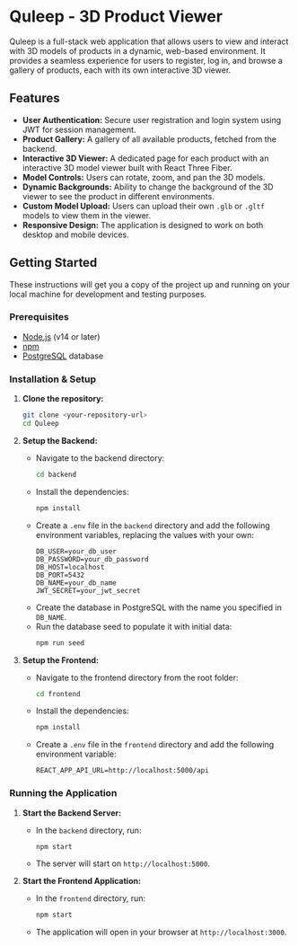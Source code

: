 # Quleep - 3D Product Viewer

Quleep is a full-stack web application that allows users to view and interact with 3D models of products in a dynamic, web-based environment. It provides a seamless experience for users to register, log in, and browse a gallery of products, each with its own interactive 3D viewer.

## Features

- **User Authentication:** Secure user registration and login system using JWT for session management.
- **Product Gallery:** A gallery of all available products, fetched from the backend.
- **Interactive 3D Viewer:** A dedicated page for each product with an interactive 3D model viewer built with React Three Fiber.
- **Model Controls:** Users can rotate, zoom, and pan the 3D models.
- **Dynamic Backgrounds:** Ability to change the background of the 3D viewer to see the product in different environments.
- **Custom Model Upload:** Users can upload their own `.glb` or `.gltf` models to view them in the viewer.
- **Responsive Design:** The application is designed to work on both desktop and mobile devices.

## Getting Started

These instructions will get you a copy of the project up and running on your local machine for development and testing purposes.

### Prerequisites

- [Node.js](https://nodejs.org/) (v14 or later)
- [npm](https://www.npmjs.com/)
- [PostgreSQL](https://www.postgresql.org/) database

### Installation & Setup

1.  **Clone the repository:**
    ```sh
    git clone <your-repository-url>
    cd Quleep
    ```

2.  **Setup the Backend:**
    - Navigate to the backend directory:
      ```sh
      cd backend
      ```
    - Install the dependencies:
      ```sh
      npm install
      ```
    - Create a `.env` file in the `backend` directory and add the following environment variables, replacing the values with your own:
      ```env
      DB_USER=your_db_user
      DB_PASSWORD=your_db_password
      DB_HOST=localhost
      DB_PORT=5432
      DB_NAME=your_db_name
      JWT_SECRET=your_jwt_secret
      ```
    - Create the database in PostgreSQL with the name you specified in `DB_NAME`.
    - Run the database seed to populate it with initial data:
      ```sh
      npm run seed
      ```

3.  **Setup the Frontend:**
    - Navigate to the frontend directory from the root folder:
      ```sh
      cd frontend
      ```
    - Install the dependencies:
      ```sh
      npm install
      ```
    - Create a `.env` file in the `frontend` directory and add the following environment variable:
      ```env
      REACT_APP_API_URL=http://localhost:5000/api
      ```

### Running the Application

1.  **Start the Backend Server:**
    - In the `backend` directory, run:
      ```sh
      npm start
      ```
    - The server will start on `http://localhost:5000`.

2.  **Start the Frontend Application:**
    - In the `frontend` directory, run:
      ```sh
      npm start
      ```
    - The application will open in your browser at `http://localhost:3000`.
